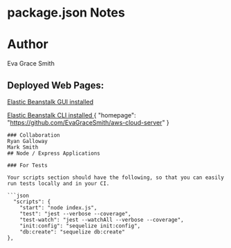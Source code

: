 # package.json Notes

# Author
Eva Grace Smith

## Deployed Web Pages:

[Elastic Beanstalk GUI installed](http://aws-gui-cloud-server-env.eba-pruayrzr.us-east-2.elasticbeanstalk.com/)

[Elastic Beanstalk CLI installed ](http://aws-cloud-server-dev.us-east-2.elasticbeanstalk.com/hello?name=eva)
{
  "homepage": "https://github.com/EvaGraceSmith/aws-cloud-server"
}
```
### Collaboration
Ryan Galloway
Mark Smith
## Node / Express Applications

### For Tests

Your scripts section should have the following, so that you can easily run tests locally and in your CI.

```json
  "scripts": {
    "start": "node index.js",
    "test": "jest --verbose --coverage",
    "test-watch": "jest --watchAll --verbose --coverage",
    "init:config": "sequelize init:config",
    "db:create": "sequelize db:create"
},
```



